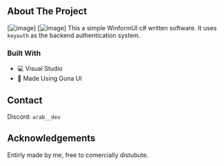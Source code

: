 

<!-- ABOUT THE PROJECT -->
## About The Project

[![image](https://github.com/Byte-1337/WinformUI-Spoofer/assets/128874433/e8f1eeb1-a879-49db-8991-3c8a8fdf7b5d)]
[![image](https://cdn.discordapp.com/attachments/1104828502794059810/1158493734456017017/Screenshot_2023-10-02_155913.png)]
This a simple WinformUI c# written software. It uses `keyauth` as the backend authentication system. 
### Built With


  
* 💻 Visual Studio
* 🔮 Made Using Guna UI

## Contact
Discord: `arab__dev`



<!-- ACKNOWLEDGEMENTS -->
## Acknowledgements

Entirly made by me, free to comercially distubute.


